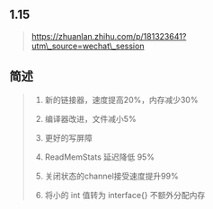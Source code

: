 ## 1.15

> https://zhuanlan.zhihu.com/p/181323641?utm\_source=wechat\_session

## 简述

> 1. 新的链接器，速度提高20%，内存减少30%
> 2. 编译器改进，文件减小5%
> 3. 更好的写屏障
> 4. ReadMemStats 延迟降低 95%
>
> 5. 关闭状态的channel接受速度提升99%
>
> 6. 将小的 int 值转为 interface{} 不额外分配内存




